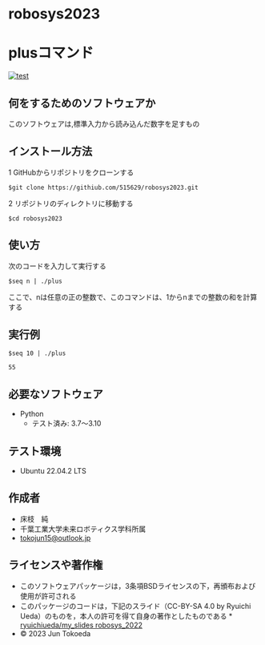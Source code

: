 # robosys2023
# plusコマンド
[![test](https://github.com/515629/robosys2023/actions/workflows/test.yml/badge.svg)](https://github.com/515629/robosys2023/actions/workflows/test.yml)

## 何をするためのソフトウェアか
このソフトウェアは,標準入力から読み込んだ数字を足すもの

## インストール方法
1 GitHubからリポジトリをクローンする
```
$git clone https://githiub.com/515629/robosys2023.git
```
2 リポジトリのディレクトリに移動する
```
$cd robosys2023
```
## 使い方
次のコードを入力して実行する
```
$seq n | ./plus
```
ここで、nは任意の正の整数で、このコマンドは、1からnまでの整数の和を計算する
## 実行例
```
$seq 10 | ./plus

55
```
## 必要なソフトウェア
* Python
  * テスト済み: 3.7〜3.10

## テスト環境
* Ubuntu 22.04.2 LTS

## 作成者
* 床枝　純
* 千葉工業大学未来ロボティクス学科所属
* tokojun15@outlook.jp

## ライセンスや著作権
* このソフトウェアパッケージは，3条項BSDライセンスの下，再頒布および使用が許可される
* このパッケージのコードは，下記のスライド（CC-BY-SA 4.0 by Ryuichi Ueda）のものを，本人の許可を得て自身の著作としたものである
      * [ryuichiueda/my_slides robosys_2022](https://github.com/ryuichiueda/my_slides/tree/master/robosys_2022)
* © 2023 Jun Tokoeda
